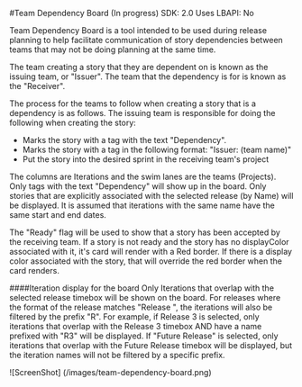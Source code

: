 #Team Dependency Board  (In progress)
SDK:  2.0
Uses LBAPI:  No

Team Dependency Board is a tool intended to be used during release planning to help facilitate communication
of story dependencies between teams that may not be doing planning at the same time.

The team creating a story that they are dependent on is known as the issuing team, or "Issuer".  The team that the dependency is for is known as the "Receiver".

The process for the teams to follow when creating a story that is a dependency is as follows.   The issuing team is responsible for doing the following when creating the story:

* Marks the story with a tag with the text "Dependency".
* Marks the story with a tag in the following format:  "Issuer: (team name)"
* Put the story into the desired sprint in the receiving team's project

The columns are Iterations and the swim lanes are the teams (Projects).
Only tags with the text "Dependency"  will show up in the board.
Only stories that are explicitly associated with the selected release (by Name) will be displayed.
It is assumed that iterations with the same name have the same start and end dates.

The "Ready" flag will be used to show that a story has been accepted by the receiving team.  If a story is not ready and the story has no displayColor associated with it,  it's card will render with a Red border.
If there is a display color associated with the story, that will override the red border when the card renders.

####Iteration display for the board
Only Iterations that overlap with the selected release timebox will be shown on the board.
For releases where the format of the release matches "Release <number>", the iterations will also be filtered by the prefix "R<number>".
For example, if Release 3 is selected, only iterations that overlap with the Release 3 timebox AND have a name prefixed with "R3" will be displayed.
If "Future Release" is selected, only iterations that overlap with the Future Release timebox will be displayed, but the iteration names will not be filtered by a specific prefix.

![ScreenShot] (/images/team-dependency-board.png)